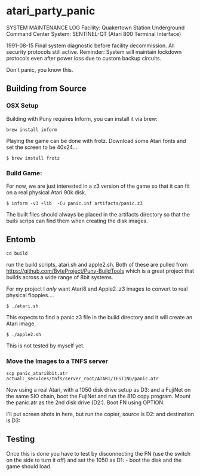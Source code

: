 # atari_party_panic

SYSTEM MAINTENANCE LOG
Facility: Quakertown Station Underground Command Center
System: SENTINEL-QT (Atari 800 Terminal Interface)

1991-08-15
Final system diagnostic before facility decommission. All security protocols still active. Reminder: System will maintain lockdown protocols even after power loss due to custom backup circuits.


Don't panic, you know this.



## Building from Source


### OSX Setup

Building with Puny requires Inform, you can install it via brew:
```
brew install inform
```

Playing the game can be done with frotz. Download some Atari fonts and set the screen to be 40x24...
```
$ brew install frotz
```

### Build Game:
For now, we are just interested in a z3 version of the game so that it can fit on a real physical Atari 90k disk.

```
$ inform -v3 +lib  -Cu panic.inf artifacts/panic.z3
```

The built files should always be placed in the artifacts directory so that the buils scrips can find them when creating the disk images.


## Entomb

```
cd build

```

run the build scripts, atari.sh and apple2.sh.
Both of these are pulled from https://github.com/ByteProject/Puny-BuildTools
which is a great project that builds across a wide range of 8bit systems.

For my project I _only_ want Atari8 and Apple2 .z3 images to convert to real physical floppies....

```
$ ./atari.sh

```
This expects to find a panic.z3 file in the build directory and it will create an Atari image.

```
$ ./apple2.sh
```

This is not tested by myself yet.


### Move the Images to a TNFS server

```
scp panic_atari8bit.atr actual:_services/tnfs/server_root/ATARI/TESTING/panic.atr

```

Now using a real Atari, with a 1050 disk drive setup as D3: and a FujiNet on the same SIO chain, boot the FujiNet and run the 810 copy program. Mount the panic.atr as the 2nd disk drive (D2:). Boot FN using OPTION.

I'll put screen shots in here, but run the copier, source is D2: and destination is D3:


## Testing

Once this is done you have to test by disconnecting the FN (use the switch on the side to turn it off) and set the 1050 as D1: - boot the disk and the game should load.



